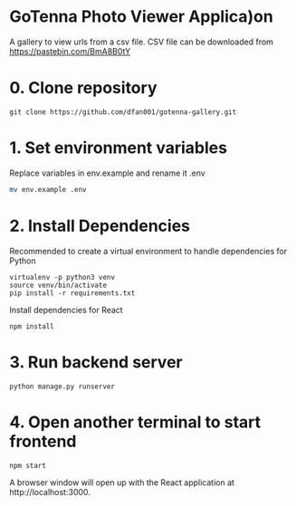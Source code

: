 # GoTenna Photo Viewer Applica)on
A gallery to view urls from a csv file.
CSV file can be downloaded from https://pastebin.com/BmA8B0tY

# 0. Clone repository
```
git clone https://github.com/dfan001/gotenna-gallery.git
```

# 1. Set environment variables
Replace variables in env.example and rename it .env
```bash
mv env.example .env
```

# 2. Install Dependencies
Recommended to create a virtual environment to handle dependencies for Python
```
virtualenv -p python3 venv
source venv/bin/activate
pip install -r requirements.txt
```

Install dependencies for React
```
npm install
```

# 3. Run backend server
```
python manage.py runserver
```

# 4. Open another terminal to start frontend
```
npm start
```
A browser window will open up with the React application at http://localhost:3000.